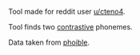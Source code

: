 Tool made for reddit user [u/cteno4](https://www.reddit.com/user/cteno4).
 
Tool finds two [contrastive](https://www.reddit.com/r/linguistics/comments/cyonwo/this_weeks_qa_thread_please_read_before_asking_or/ezx99gz/?context=3) phonemes.
 
Data taken from [phoible](https://github.com/phoible/dev/tree/master/data).

